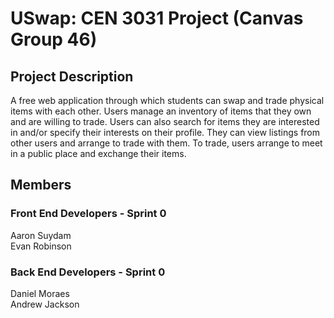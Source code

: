 # USwap: CEN 3031 Project (Canvas Group 46)

## Project Description
A free web application through which students can swap and trade physical items with each other. Users manage an inventory of items that they own and are willing to trade. Users can also search for items they are interested in and/or specify their interests on their profile. They can view listings from other users and arrange to trade with them. To trade, users arrange to meet in a public place and exchange their items. 
## Members
### Front End Developers - Sprint 0
Aaron Suydam  
Evan Robinson
### Back End Developers - Sprint 0
Daniel Moraes  
Andrew Jackson